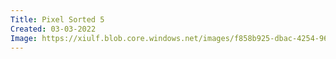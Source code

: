 ```yaml
---
Title: Pixel Sorted 5
Created: 03-03-2022
Image: https://xiulf.blob.core.windows.net/images/f858b925-dbac-4254-969c-6147692fb763
---
```

